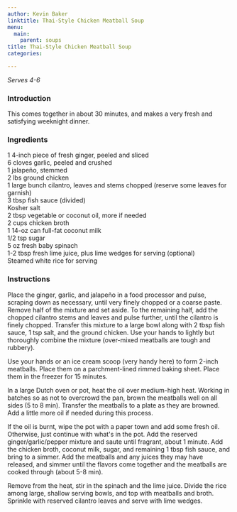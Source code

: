 ```yaml
---
author: Kevin Baker
linktitle: Thai-Style Chicken Meatball Soup
menu:
  main:
    parent: soups
title: Thai-Style Chicken Meatball Soup
categories:

---
```

*Serves 4-6*

### Introduction

This comes together in about 30 minutes, and makes a very fresh and satisfying weeknight dinner.

### Ingredients

<div class="ingredient-list">

1 4-inch piece of fresh ginger, peeled and sliced  
6 cloves garlic, peeled and crushed  
1 jalapeño, stemmed  
2 lbs ground chicken  
1 large bunch cilantro, leaves and stems chopped (reserve some leaves for garnish)  
3 tbsp fish sauce (divided)  
Kosher salt  
2 tbsp vegetable or coconut oil, more if needed  
2 cups chicken broth  
1 14-oz can full-fat coconut milk  
1/2 tsp sugar  
5 oz fresh baby spinach  
1-2 tbsp fresh lime juice, plus lime wedges for serving (optional)  
Steamed white rice for serving  

</div>

### Instructions

Place the ginger, garlic, and jalapeño in a food processor and pulse, scraping down as necessary, until very finely chopped or a coarse paste. Remove half of the mixture and set aside.  To the remaining half, add the chopped cilantro stems and leaves and pulse further, until the cilantro is finely chopped. Transfer this mixture to a large bowl along with 2 tbsp fish sauce, 1 tsp salt, and the ground chicken.  Use your hands to lightly but thoroughly combine the mixture (over-mixed meatballs are tough and rubbery). 

Use your hands or an ice cream scoop (very handy here) to form 2-inch meatballs. Place them on a parchment-lined rimmed baking sheet. Place them in the freezer for 15 minutes. 

In a large Dutch oven or pot, heat the oil over medium-high heat. Working in batches so as not to overcrowd the pan, brown the meatballs well on all sides (5 to 8 min). Transfer the meatballs to a plate as they are browned.  Add a little more oil if needed during this process. 

If the oil is burnt, wipe the pot with a paper town and add some fresh oil.  Otherwise, just continue with what's in the pot.  Add the reserved ginger/garlic/pepper mixture and saute until fragrant, about 1 minute. Add the chicken broth, coconut milk, sugar, and remaining 1 tbsp fish sauce, and bring to a simmer.  Add the meatballs and any juices they may have released, and simmer until the flavors come together and the meatballs are cooked through (about 5-8 min). 

Remove from the heat, stir in the spinach and the lime juice.  Divide the rice among large, shallow serving bowls, and top with meatballs and broth. Sprinkle with reserved cilantro leaves and serve with lime wedges. 